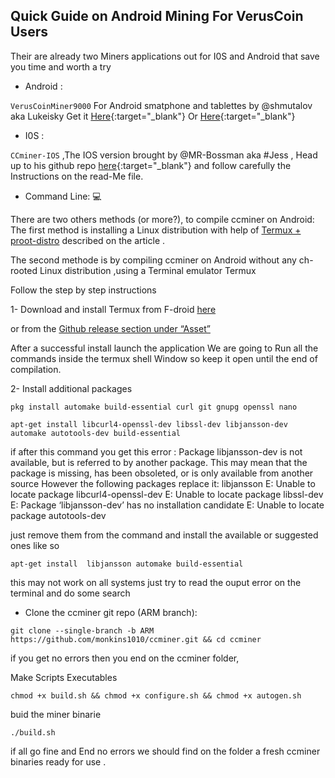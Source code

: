 ## Quick Guide on Android Mining For VerusCoin Users


Their are already two Miners applications out for I0S and Android that save you time and worth a try

- Android :
 
`VerusCoinMiner9000` For Android smatphone and tablettes by @shmutalov aka Lukeisky Get it [Here](https://docs.verus.io/economy/start-mining.html#mobile){:target="\_blank"} Or [Here](https://github.com/shmutalov/VerusMiner9000/releases){:target="\_blank"}


- I0S :
 
`CCminer-IOS` ,The IOS version brought by @MR-Bossman aka #Jess , Head up to  his github repo [here](https://github.com/Mr-Bossman/CCminer-IOS/releases){:target="\_blank"} and follow carefully the Instructions on the read-Me file.

- Command Line: 💻
 
There are two others methods (or more?), to compile ccminer on Android: The first method is installing a Linux distribution with help of [Termux + proot-distro](https://medium.com/veruscoin/mining-veruscoin-on-smartphone-208dbb06905f) described on the article .

The second methode is by compiling ccminer on Android  without any ch-rooted Linux distribution ,using a Terminal emulator Termux

Follow the step by step instructions

1- Download and install Termux from F-droid [here](https://f-droid.org/packages/com.termux/)

or from the [Github release section under “Asset”](https://github.com/termux/termux-app/releases)

After a successful install launch the application We are going to Run all the commands inside the termux shell Window so keep it open until the end of compilation.

2- Install additional packages

  ```shell
  pkg install automake build-essential curl git gnupg openssl nano
  ```
 ```shell
apt-get install libcurl4-openssl-dev libssl-dev libjansson-dev
automake autotools-dev build-essential
```

if after this command you get this error :
Package libjansson-dev is not available, but is referred to by another package. 
This may mean that the package is missing, has been obsoleted, or is only available 
from another source However the following packages replace it: libjansson 
E: Unable to locate package libcurl4-openssl-dev 
E: Unable to locate package libssl-dev 
E: Package ‘libjansson-dev’ has no installation candidate 
E: Unable to locate package autotools-dev

just remove them from the command and install the available or suggested ones like so

```shell
apt-get install  libjansson automake build-essential
```
this may not work on all systems just try to read the ouput error on the terminal and do some search

- Clone the ccminer git repo (ARM branch):

```shell
git clone --single-branch -b ARM https://github.com/monkins1010/ccminer.git && cd ccminer
```
if you get no errors then you end on the ccminer folder,

Make Scripts Executables

```shell
chmod +x build.sh && chmod +x configure.sh && chmod +x autogen.sh
```

buid the miner binarie

```shell
./build.sh
```

if all go fine and End no errors we should find on the folder a fresh ccminer binaries ready for use .
